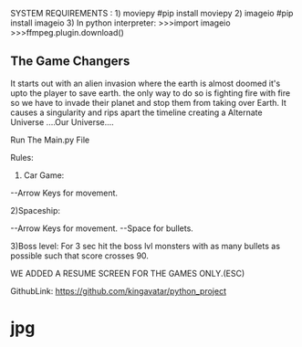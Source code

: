 SYSTEM REQUIREMENTS : 1) moviepy  #pip install moviepy
					  2) imageio  #pip install imageio
					  3) In python interpreter:
					  >>>import imageio
					  >>>ffmpeg.plugin.download()


The Game Changers
-----------------------------------------------------------------------------------
It starts out with an alien invasion where the earth is almost doomed it's upto the player to save earth.
the only way to do so is fighting fire with fire so we have to invade their planet and stop them from taking over Earth.
It causes a singularity and rips apart the timeline creating a Alternate Universe ....Our Universe....


Run The Main.py File

Rules:
1) Car Game:

--Arrow Keys for movement.

2)Spaceship:

--Arrow Keys for movement.
--Space for bullets.

3)Boss level:
For 3 sec hit the boss lvl monsters with as many bullets as possible such that score crosses 90.

WE ADDED A RESUME SCREEN FOR THE GAMES ONLY.(ESC)

GithubLink: https://github.com/kingavatar/python_project
# jpg
